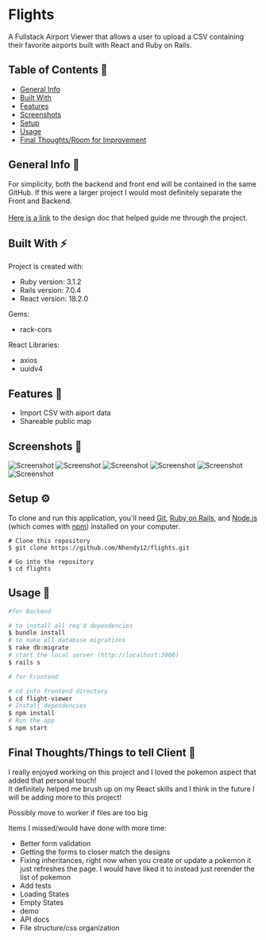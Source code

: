 # Flights

A Fullstack Airport Viewer that allows a user to upload a CSV containing their favorite airports built with React and Ruby on Rails.

## Table of Contents 📖
* [General Info](#general-info-)
* [Built With](#built-with-%EF%B8%8F)
* [Features](#features-)
* [Screenshots](#screenshots-)
* [Setup](#setup-%EF%B8%8F)
* [Usage](#usage-)
* [Final Thoughts/Room for Improvement](#final-thoughtsroom-for-improvement-)

## General Info 📝
For simplicity, both the backend and front end will be contained in the same GitHub. If this were a larger project I would most definitely separate the Front and Backend.\
\
[Here is a link](DESIGN_DOC.pdf) to the design doc that helped guide me through the project.


## Built With ⚡️
Project is created with:
* Ruby version: 3.1.2
* Rails version: 7.0.4
* React version: 18.2.0

Gems:
* rack-cors

React Libraries:
* axios
* uuidv4

## Features 🎯
* Import CSV with aiport data
* Shareable public map

## Screenshots 📸
![Screenshot](Screenshot29.png)
![Screenshot](Screenshot30.png)
![Screenshot](Screenshot31.png)
![Screenshot](Screenshot32.png)
![Screenshot](Screenshot33.png)
![Screenshot](Screenshot34.png)

## Setup ⚙️
To clone and run this application, you'll need [Git](https://git-scm.com), [Ruby on Rails](https://www.tutorialspoint.com/ruby-on-rails/rails-installation.htm), and [Node.js](https://nodejs.org/en/download/) (which comes with [npm](http://npmjs.com)) installed on your computer.
```
# Clone this repository
$ git clone https://github.com/Nhendy12/flights.git

# Go into the repository
$ cd flights
```

## Usage 🚂

```bash
#for Backend

# to install all req'd dependencies
$ bundle install
# to make all database migrations
$ rake db:migrate
# start the local server (http://localhost:3000)
$ rails s

# for Frontend

# cd into frontend directory
$ cd flight-viewer  
# Install dependencies
$ npm install
# Run the app
$ npm start
```

## Final Thoughts/Things to tell Client 🔔
I really enjoyed working on this project and I loved the pokemon aspect that added that personal touch!\
It definitely helped me brush up on my React skills and I think in the future I will be adding more to this project!

Possibly move to worker if files are too big


Items I missed/would have done with more time:
* Better form validation
* Getting the forms to closer match the designs
* Fixing inheritances, right now when you create or update a pokemon it just refreshes the page. I would have liked it to instead just rerender the list of pokemon
* Add tests
* Loading States
* Empty States
* demo
* API docs
* File structure/css organization